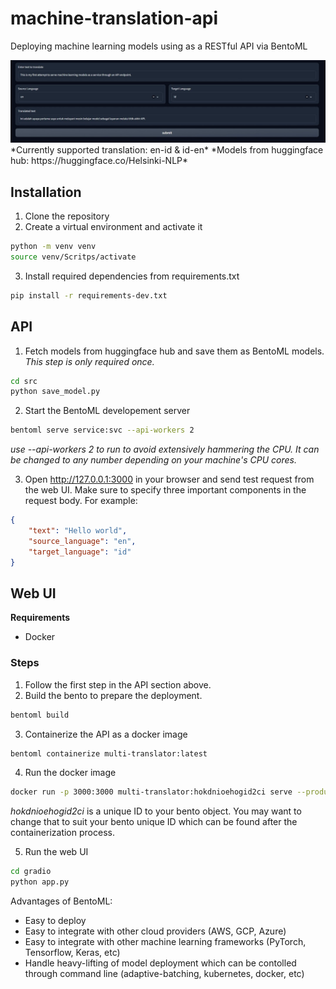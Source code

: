 # machine-translation-api
Deploying machine learning models using as a RESTful API via BentoML

<img src = "asset/gradio_frontend.jpeg">
*Currently supported translation: en-id & id-en*
*Models from huggingface hub: https://huggingface.co/Helsinki-NLP*

## Installation
1. Clone the repository 
2. Create a virtual environment and activate it
```bash
python -m venv venv
source venv/Scritps/activate
```
3. Install required dependencies from requirements.txt
```bash 
pip install -r requirements-dev.txt
```

## API
1. Fetch models from huggingface hub and save them as BentoML models. *This step is only required once.*
```bash
cd src
python save_model.py
```
2. Start the BentoML developement server
```bash
bentoml serve service:svc --api-workers 2
```
*use --api-workers 2 to run to avoid extensively hammering the CPU. It can be changed to any number depending on your machine's CPU cores.*

3. Open http://127.0.0.1:3000 in your browser and send test request from the web UI.
Make sure to specify three important components in the request body. For example:
```json
{
    "text": "Hello world",
    "source_language": "en",
    "target_language": "id"
}
```

## Web UI
**Requirements** 
- Docker

### Steps
1. Follow the first step in the API section above.
2. Build the bento to prepare the deployment.
```bash
bentoml build
```
3. Containerize the API as a docker image
```bash
bentoml containerize multi-translator:latest
```
4. Run the docker image
```bash
docker run -p 3000:3000 multi-translator:hokdnioehogid2ci serve --production --api-workers 2
```
*hokdnioehogid2ci* is a unique ID to your bento object. You may want to change that to suit your bento unique ID which can be found after the containerization process.
      
5. Run the web UI
```bash
cd gradio
python app.py
```

Advantages of BentoML:
- Easy to deploy
- Easy to integrate with other cloud providers (AWS, GCP, Azure)
- Easy to integrate with other machine learning frameworks (PyTorch, Tensorflow, Keras, etc)
- Handle heavy-lifting of model deployment which can be contolled through command line (adaptive-batching, kubernetes, docker, etc) 